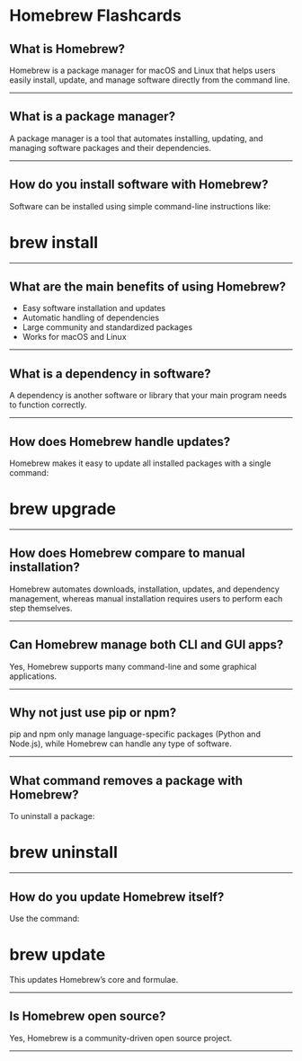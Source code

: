 # Homebrew Flashcards

## What is Homebrew?
Homebrew is a package manager for macOS and Linux that helps users easily install, update, and manage software directly from the command line.

---

## What is a package manager?
A package manager is a tool that automates installing, updating, and managing software packages and their dependencies.

---

## How do you install software with Homebrew?
Software can be installed using simple command-line instructions like:


# brew install <package>

---

## What are the main benefits of using Homebrew?
- Easy software installation and updates
- Automatic handling of dependencies
- Large community and standardized packages
- Works for macOS and Linux

---

## What is a dependency in software?
A dependency is another software or library that your main program needs to function correctly.

---

## How does Homebrew handle updates?
Homebrew makes it easy to update all installed packages with a single command:


# brew upgrade

---

## How does Homebrew compare to manual installation?
Homebrew automates downloads, installation, updates, and dependency management, whereas manual installation requires users to perform each step themselves.

---

## Can Homebrew manage both CLI and GUI apps?
Yes, Homebrew supports many command-line and some graphical applications.

---

## Why not just use pip or npm?
pip and npm only manage language-specific packages (Python and Node.js), while Homebrew can handle any type of software.

---

## What command removes a package with Homebrew?
To uninstall a package:


# brew uninstall <package>

---

## How do you update Homebrew itself?
Use the command:


# brew update
This updates Homebrew’s core and formulae.

---

## Is Homebrew open source?
Yes, Homebrew is a community-driven open source project.

---

